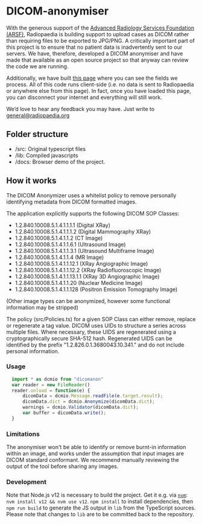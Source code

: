 # DICOM-anonymiser

With the generous support of the [Advanced Radiology Services Foundation (ARSF)](https://bitly.com/ARSFrad), Radiopaedia is building support to upload cases as DICOM rather than requiring files to be exported to JPG/PNG. A critically important part of this project is to ensure that no patient data is inadvertently sent to our servers. We have, therefore, developed a DICOM anonymiser and have made that available as an open source project so that anyway can review the code we are running.

Additionally, we have built [this page](https://radiopaedia.org/standalone_dicom_anonymizer) where you can see the fields we process. All of this code runs client-side (i.e. no data is sent to Radiopaedia or anywhere else from this page). In fact, once you have loaded this page, you can disconnect your internet and everything will still work.

We’d love to hear any feedback you may have. Just write to general@radiopaedia.org

## Folder structure

 * /src: Original typescript files
 * /lib: Compiled javascripts
 * /docs: Browser demo of the project.

## How it works
The DICOM Anonymizer uses a whitelist policy to remove personally identifying metadata from DICOM formatted images.

The application explicitly supports the following DICOM SOP Classes:
 * 1.2.840.10008.5.1.4.1.1.1.1 (Digital XRay)
 * 1.2.840.10008.5.1.4.1.1.1.2 (Digital Mammography XRay)
 * 1.2.840.10008.5.1.4.1.1.2 (CT Image)
 * 1.2.840.10008.5.1.4.1.1.6.1 (Ultrasound Image)
 * 1.2.840.10008.5.1.4.1.1.3.1 (Ultrasound Multiframe Image)
 * 1.2.840.10008.5.1.4.1.1.4 (MR Image)
 * 1.2.840.10008.5.1.4.1.1.12.1 (XRay Angiographic Image)
 * 1.2.840.10008.5.1.4.1.1.12.2 (XRay Radiofluoroscopic Image)
 * 1.2.840.10008.5.1.4.1.1.13.1.1 (XRay 3D Angiographic Image)
 * 1.2.840.10008.5.1.4.1.1.20 (Nuclear Medicine Image)
 * 1.2.840.10008.5.1.4.1.1.128 (Positron Emission Tomography Image)

(Other image types can be anonymized, however some functional information may be stripped)

The policy (src/Policies.ts) for a given SOP Class can either remove, replace or regenerate a tag value.
DICOM uses UIDs to structure a series across multiple files. Where necessary, these UIDS are regenerated using a cryptographically secure SHA-512 hash. Regenerated UIDS can be identified by the prefix "1.2.826.0.1.3680043.10.341." and do not include personal information.


### Usage

```js
  import * as dcmio from "dicomanon"
  var reader = new FileReader()
  reader.onload = function(e) {
      dicomData = dcmio.Message.readFile(e.target.result);
      dicomData.dict = dcmio.Anonymize(dicomData.dict);
      warnings = dcmio.Validator(dicomData.dict);
      var buffer = dicomData.write();
  }
```

### Limitations
The anonymiser won't be able to identify or remove burnt-in information within an image, and works under the assumption that input images are DICOM standard conformant. We recommend manually reviewing the output of the tool before sharing any images.

### Development
Note that Node.js v12 is necessary to build the project. Get it e.g. via [`nvm`](https://github.com/nvm-sh/nvm): `nvm install v12 && nvm use v12`.
`npm install` to install dependencies, then `npm run build` to generate the JS output in `lib` from the TypeScript sources. Please note that changes to `lib` are to be committed back to the repository.
